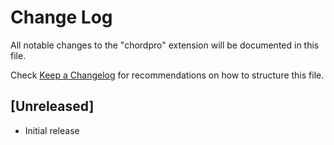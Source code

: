 # Change Log
All notable changes to the "chordpro" extension will be documented in this file.

Check [Keep a Changelog](http://keepachangelog.com/) for recommendations on how to structure this file.

## [Unreleased]
- Initial release